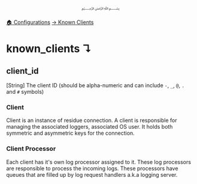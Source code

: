 <p align=center>
   ﷽
</p>

[🏠 Configurations](/docs/CONFIGURATION.md)
[→ Known Clients](/docs/configurations/known_clients/#known_clients)

# known_clients ↴
## client_id
[String] The client ID (should be alpha-numeric and can include `-`, `_`, `@`, `.` and `#` symbols)

### Client
Client is an instance of residue connection. A client is responsible for managing the associated loggers, associated OS user. It holds both symmetric and asymmetric keys for the connection.

### Client Processor
Each client has it's own log processor assigned to it. These log processors are responsible to process the incoming logs. These processors have queues that are filled up by log request handlers a.k.a logging server.
